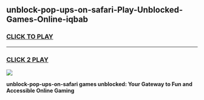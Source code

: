 
## unblock-pop-ups-on-safari-Play-Unblocked-Games-Online-iqbab
<h3>
<a href="https://premium76.site?title=unblock-pop-ups-on-safari&ref=25A">CLICK TO PLAY</a></h3>
<hr>

<h3>
<a href="https://premium76.site?title=unblock-pop-ups-on-safari&ref=25A">CLICK 2 PLAY</a>
  
</h3>

<a href="https://premium76.site?title=unblock-pop-ups-on-safari&ref=25A"><img src="https://clearcache.store/games.png"></a>


**unblock-pop-ups-on-safari games unblocked: Your Gateway to Fun and Accessible Online Gaming**
